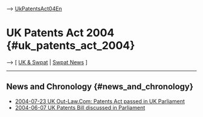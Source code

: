 \--\> [UkPatentsAct04En](UkPatentsAct04En "wikilink")

# UK Patents Act 2004 {#uk_patents_act_2004}

\--\> \[ [ UK & Swpat](SwpatukEn "wikilink") \| [ Swpat
News](SwpatcninoEn "wikilink") \]

------------------------------------------------------------------------

## News and Chronology {#news_and_chronology}

-   [2004-07-23 UK Out-Law.Com: Patents Act passed in UK
    Parliament](http://www.out-law.com/php/page.php?page_id=patentsactpassedi1090577573&area=news "wikilink")
-   [ 2004-06-07 UK Patents Bill discussed in
    Parliament](UkParl040607En "wikilink")
